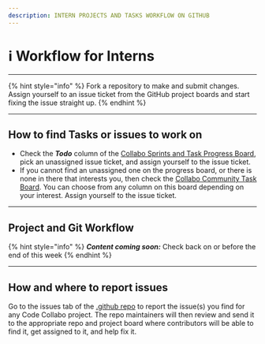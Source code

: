 ```yaml
---
description: INTERN PROJECTS AND TASKS WORKFLOW ON GITHUB
---
```


# ℹ Workflow for Interns

***

{% hint style="info" %}
Fork a repository to make and submit changes. Assign yourself to an issue ticket from the GitHub project boards and start fixing the issue straight up.
{% endhint %}

***

## How to find Tasks or issues to work on

* Check the _**Todo**_ column of the [Collabo Sprints and Task Progress Board](https://github.com/orgs/code-collabo/projects/1), pick an unassigned issue ticket, and assign yourself to the issue ticket.&#x20;
* If you cannot find an unassigned one on the progress board, or there is none in there that interests you, then check the [Collabo Community Task Board](https://github.com/orgs/code-collabo/projects/2/views/1). You can choose from any column on this board depending on your interest. Assign yourself to the issue ticket.

***

## Project and Git Workflow

{% hint style="info" %}
_**Content coming soon:**_ Check back on or before the end of this week
{% endhint %}

***

## How and where to report issues

Go to the issues tab of the [.github repo](https://github.com/code-collabo/.github) to report the issue(s) you find for any Code Collabo project. The repo maintainers will then review and send it to the appropriate repo and project board where contributors will be able to find it, get assigned to it, and help fix it.
